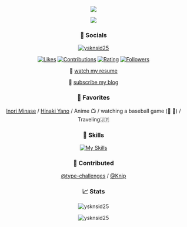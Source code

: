 <div align="center">
  <img src="https://typograssy.deno.dev/api?text=Hi!%20I%27m+Kanon" />
  <p>
    <img src="https://komarev.com/ghpvc/?username=ysknsid25" />
  </p>
  <h3>📱 Socials</h3>
  <p>
    <a href="https://twitter.com/ysknsid25" target="blank"><img src="https://img.shields.io/twitter/follow/ysknsid25?logo=x&style=for-the-badge" alt="ysknsid25" /></a> 
  </p>
  <p>
    <a href="https://zenn.dev/yskn_sid25"><img src="https://badgen.org/img/zenn/yskn_sid25/likes?style=plastic" alt="Likes" /></a>
    <a href="https://qiita.com/ysknsid25"><img src="https://badgen.org/img/qiita/ysknsid25/contributions?style=plastic" alt="Contributions" /></a>
    <a href="https://atcoder.jp/users/ysknsid25?contestType=algo"><img src="https://badgen.org/img/atcoder/ysknsid25/rating/algorithm?style=plastic" alt="Rating" /></a>
    <a href="https://bsky.app/profile/ysknsid25.bsky.social"><img src="https://badgen.org/img/bluesky/ysknsid25.bsky.social/followers?style=plastic" alt="Followers" /></a>
  </p>
  <p>
    👀 <a href=https://resume.inorinrinrin.com/">watch my resume</a>
  </p>
  <p>
    🔔 <a href="https://blog.hatena.ne.jp/ysknsid25/karanohako.hatenablog.jp/subscribe?from_url=https%3A%2F%2Fblog.inorinrinrin.com%2F&utm_source=hatena-follow-button-box&utm_medium=button&utm_campaign=subscribe_blog">subscribe my blog</a>
  </p>

  <h3>💖 Favorites</h3>

  <a href="https://x.com/inoriminase">Inori Minase</a> /
  <a href="https://twitter.com/yano_hinaki35">Hinaki Yano</a> / 
  <span>Anime 📺</span> /
  <span>watching a baseball game (🐯 🐂)</span> / 
  <span>Traveling🇯🇵</span>

  <h3>🧠 Skills</h3>

  [![My Skills](https://skillicons.dev/icons?i=gcp,firebase,githubactions,js,ts,npm,nextjs,nestjs,cypress,vitest,kotlin,ktor&perline=6&theme=light)](https://skillicons.dev)

  <h3>💪 Contributed</h3>
  <a href="https://github.com/type-challenges/type-challenges">@type-challenges</a> /
  <a href="https://github.com/webpro-nl/knip">@Knip</a>

  <h3>📈 Stats</h3>
  <p>
    <img src="https://github-readme-stats.vercel.app/api/top-langs?username=ysknsid25&show_icons=true&locale=en&layout=compact" alt="ysknsid25" />
  </p>
  <p>
    <img src="https://github-readme-stats.vercel.app/api?username=ysknsid25&show_icons=true&locale=en&rank_icon=github" alt="ysknsid25" />
  </p>
</div>




